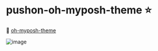 # pushon-oh-myposh-theme ⭐

🐣 [oh-myposh-theme](https://github.com/mhimranhossain/pushon-oh-myposh-theme/blob/88a783f6f3a2614876e18f758f1ca22286d9e622/pushon.opm.json)


![image](https://user-images.githubusercontent.com/50992812/151369611-42641c72-e92b-4474-8c2c-959279ddba95.png)
